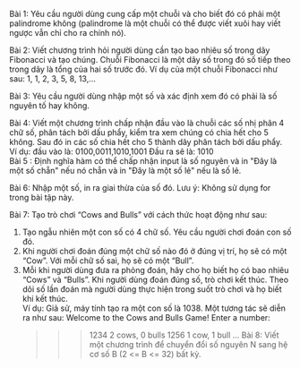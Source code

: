 Bài 1: Yêu cầu người dùng cung cấp một chuỗi và cho biết đó có phải một palindrome không (palindrome là một chuỗi có thể được viết xuôi hay viết ngược vẫn chỉ cho ra chính nó).

Bài 2: Viết chương trình hỏi người dùng cần tạo bao nhiêu số trong dãy Fibonacci và tạo chúng. Chuỗi Fibonacci là một dãy số trong đó số tiếp theo trong dãy là tổng của hai số trước đó. Ví dụ của một chuỗi Fibonacci như sau: 1, 1, 2, 3, 5, 8, 13,…

Bài 3: Yêu cầu người dùng nhập một số và xác định xem đó có phải là số nguyên tố hay không.

Bài 4: Viết một chương trình chấp nhận đầu vào là chuỗi các số nhị phân 4 chữ số, phân tách bởi dấu phẩy, kiểm tra xem chúng có chia hết cho 5 không. Sau đó in các số chia hết cho 5 thành dãy phân tách bởi dấu phẩy.
Ví dụ: đầu vào là: 0100,0011,1010,1001
	Đầu ra sẽ là: 1010	
Bài 5 : Định nghĩa hàm có thể chấp nhận input là số nguyên và in "Đây là một số chẵn" nếu nó chẵn và in "Đây là một số lẻ" nếu là số lẻ.

Bài 6: Nhập một số, in ra giai thừa của số đó. Lưu ý: Không sử dụng for trong bài tập này.
 
Bài 7: Tạo trò chơi “Cows and Bulls” với cách thức hoạt động như sau:
1.	Tạo ngẫu nhiên một con số có 4 chữ số. Yêu cầu người chơi đoán con số đó.
2.	Khi người chơi đoán đúng một chữ số nào đó ở đúng vị trí, họ sẽ có một “Cow”. Với mỗi chữ số sai, họ sẽ có một “Bull”.
3.	Mỗi khi người dùng đưa ra phỏng đoán, hãy cho họ biết họ có bao nhiêu “Cows” và “Bulls”. Khi người dùng đoán đúng số, trò chơi kết thúc. Theo dõi số lần đoán mà người dùng thực hiện trong suốt trò chơi và họ biết khi kết thúc.	
Ví dụ: Giả sử, máy tính tạo ra một con số là 1038. Một tương tác sẽ diễn ra như sau:
 	Welcome to the Cows and Bulls Game!
 	Enter a number:
  	>>> 1234
  	2 cows, 0 bulls
  	>>> 1256
  	1 cow, 1 bull
  	...
Bài 8: Viết một chương trình để chuyển đổi số nguyên N sang hệ cơ số B (2 <= B <= 32) bất kỳ.
